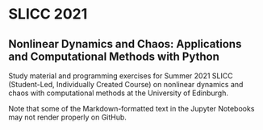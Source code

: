 # SLICC 2021
## Nonlinear Dynamics and Chaos: Applications and Computational Methods with Python
Study material and programming exercises for Summer 2021 SLICC (Student-Led, Individually Created Course) on nonlinear dynamics and chaos with computational methods at the University of Edinburgh.

Note that some of the Markdown-formatted text in the Jupyter Notebooks may not render properly on GitHub.
